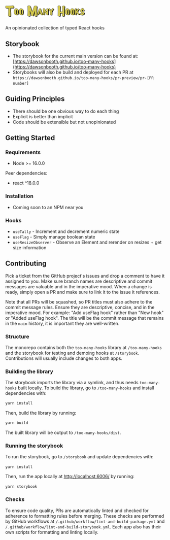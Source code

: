 # <img src="./assets/too-many-hooks-outlined.svg" alt="Too Many Hooks" width="50%">

An opinionated collection of typed React hooks

## Storybook

- The storybook for the current main version can be found at: [https://dawsonbooth.github.io/too-many-hooks](https://dawsonbooth.github.io/too-many-hooks)
- Storybooks will also be build and deployed for each PR at `https://dawsonbooth.github.io/too-many-hooks/pr-preview/pr-[PR number]`

## Guiding Principles

- There should be one obvious way to do each thing
- Explicit is better than implicit
- Code should be extensible but not unopinionated

## Getting Started

### Requirements

- Node >= 16.0.0

Peer dependencies:

- react ^18.0.0

### Installation

- Coming soon to an NPM near you

### Hooks

- `useTally` - Increment and decrement numeric state
- `useFlag` - Simply manage boolean state
- `useResizeObserver` - Observe an Element and rerender on resizes + get size information

## Contributing

Pick a ticket from the GitHub project's issues and drop a comment to have it assigned to you. Make sure branch names are descriptive and commit messages are valuable and in the imperative mood. When a change is ready, simply open a PR and make sure to link it to the issue it references.

Note that all PRs will be squashed, so PR titles must also adhere to the commit message rules. Ensure they are descriptive, concise, and in the imperative mood. For example: "Add useFlag hook" rather than "New hook" or "Added useFlag hook". The title will be the commit message that remains in the `main` history, it is important they are well-written.

### Structure

The monorepo contains both the `too-many-hooks` library at `/too-many-hooks` and the storybook for testing and demoing hooks at `/storybook`. Contributions will usually include changes to both apps.

### Building the library

The storybook imports the library via a symlink, and thus needs `too-many-hooks` built locally. To build the library, go to `/too-many-hooks` and install dependencies with:

```sh
yarn install
```

Then, build the library by running:

```sh
yarn build
```

The built library will be output to `/too-many-hooks/dist`.

### Running the storybook

To run the storybook, go to `/storybook` and update dependencies with:

```yarn install```

Then, run the app locally at [http://localhost:6006/](http://localhost:6006/) by running:

```yarn storybook```

### Checks

To ensure code quality, PRs are automatically linted and checked for adherence to formatting rules before merging. These checks are performed by GitHub workflows at `/.github/workflow/lint-and-build-package.yml` and `/.github/workflow/lint-and-build-storybook.yml`. Each app also has their own scripts for formatting and linting locally.
